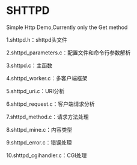 # SHTTPD
Simple Http Demo,Currently only the Get method

1.shttpd.h：shttpd头文件

2.shttpd_parameters.c：配置文件和命令行参数解析

3.shttpd.c：主函数

4.shttpd_worker.c：多客户端框架

5.shttpd_uri.c：URI分析

6.shttpd_request.c：客户端请求分析

7.shttpd_method.c：请求方法处理

8.shttpd_mine.c：内容类型

9.shttpd_error.c：错误处理

10.shttpd_cgihandler.c：CGI处理
